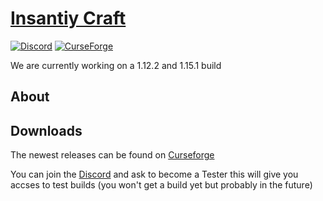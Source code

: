 # [Insantiy Craft](https://www.curseforge.com/minecraft/mc-mods/insanitycraft)
[![Discord](https://img.shields.io/discord/606891148664897659?color=7289DA)](https://discord.gg/p4u57uF) [![CurseForge](https://cf.way2muchnoise.eu/334330.svg)](https://www.curseforge.com/minecraft/mc-mods/insanitycraft)

We are currently working on a 1.12.2 and 1.15.1 build

## About




## Downloads

The newest releases can be found on [Curseforge](https://www.curseforge.com/minecraft/mc-mods/insanitycraft)

You can join the [Discord](https://discord.gg/p4u57uF) and ask to become a Tester this will give you accses to test builds (you won't get a build yet but probably in the future) 
